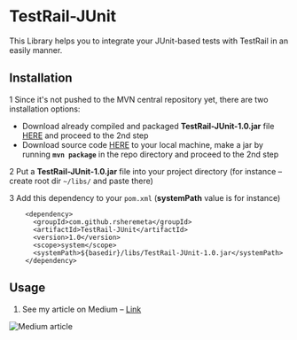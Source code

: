 # TestRail-JUnit
This  Library helps you to integrate your JUnit-based tests with TestRail in an easily manner.

## Installation
1 Since it's not pushed to the MVN central repository yet, there are two installation options:

* Download already compiled and packaged **TestRail-JUnit-1.0.jar** file [HERE][here] and proceed to the 2nd step
* Download source code [HERE][here] to your local machine, make a jar by running **`mvn package`** in the repo directory and proceed to the 2nd step

2 Put a **TestRail-JUnit-1.0.jar** file into your project directory (for instance – create root dir `~/libs/` and paste there)

3 Add this dependency to your `pom.xml` (**systemPath** value is for instance)
````
    <dependency>
      <groupId>com.github.rsheremeta</groupId>
      <artifactId>TestRail-JUnit</artifactId>
      <version>1.0</version>
      <scope>system</scope>
      <systemPath>${basedir}/libs/TestRail-JUnit-1.0.jar</systemPath>
    </dependency>
````

## Usage
1. See my article on Medium – [Link][link]

![Medium article](https://i.ibb.co/kBJnC55/2021-02-08-12-52-20.png)

[here]: https://github.com/RSheremeta/TestRail-JUnit/releases
[link]: https://rsheremeta.medium.com/integrate-your-junit-tests-with-testrail-bac4bfe31111
